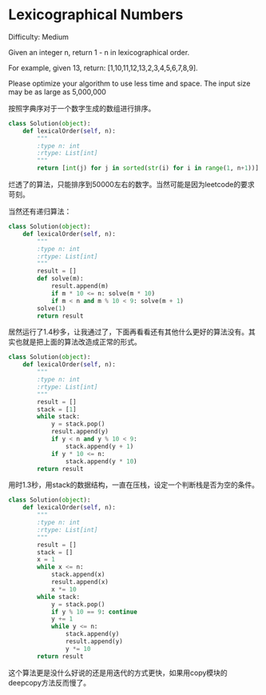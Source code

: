 # Lexicographical Numbers

Difficulty: Medium

Given an integer n, return 1 - n in lexicographical order.

For example, given 13, return: [1,10,11,12,13,2,3,4,5,6,7,8,9].

Please optimize your algorithm to use less time and space. The input size may be as large as 5,000,000

按照字典序对于一个数字生成的数组进行排序。

```python
class Solution(object):
    def lexicalOrder(self, n):
        """
        :type n: int
        :rtype: List[int]
        """
        return [int(j) for j in sorted(str(i) for i in range(1, n+1))]
```

烂透了的算法，只能排序到50000左右的数字。当然可能是因为leetcode的要求苛刻。

当然还有递归算法：

```python
class Solution(object):
    def lexicalOrder(self, n):
        """
        :type n: int
        :rtype: List[int]
        """
        result = []
        def solve(m):
            result.append(m)
            if m * 10 <= n: solve(m * 10)
            if m < n and m % 10 < 9: solve(m + 1)
        solve(1)
        return result
```
居然运行了1.4秒多，让我通过了，下面再看看还有其他什么更好的算法没有。其实也就是把上面的算法改造成正常的形式。

```python
class Solution(object):
    def lexicalOrder(self, n):
        """
        :type n: int
        :rtype: List[int]
        """
        result = []
        stack = [1]
        while stack:
            y = stack.pop()
            result.append(y)
            if y < n and y % 10 < 9:
                stack.append(y + 1)
            if y * 10 <= n:
                stack.append(y * 10)
        return result

```
用时1.3秒，用stack的数据结构，一直在压栈，设定一个判断栈是否为空的条件。

```python
class Solution(object):
    def lexicalOrder(self, n):
        """
        :type n: int
        :rtype: List[int]
        """
        result = []
        stack = []
        x = 1
        while x <= n:
            stack.append(x)
            result.append(x)
            x *= 10
        while stack:
            y = stack.pop()
            if y % 10 == 9: continue
            y += 1
            while y <= n:
                stack.append(y)
                result.append(y)
                y *= 10
        return result

```

这个算法更是没什么好说的还是用迭代的方式更快，如果用copy模块的deepcopy方法反而慢了。

